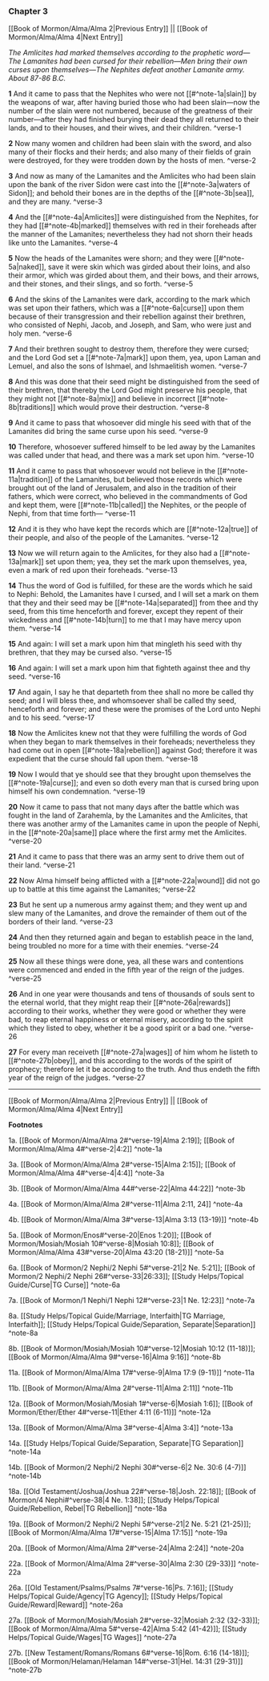 ### Chapter 3

[[Book of Mormon/Alma/Alma 2|Previous Entry]]  ||  [[Book of Mormon/Alma/Alma 4|Next Entry]]

*The Amlicites had marked themselves according to the prophetic word—The Lamanites had been cursed for their rebellion—Men bring their own curses upon themselves—The Nephites defeat another Lamanite army. About 87-86 B.C.*

**1**  And it came to pass that the Nephites who were not [[#^note-1a|slain]] by the weapons of war, after having buried those who had been slain—now the number of the slain were not numbered, because of the greatness of their number—after they had finished burying their dead they all returned to their lands, and to their houses, and their wives, and their children. ^verse-1

**2**  Now many women and children had been slain with the sword, and also many of their flocks and their herds; and also many of their fields of grain were destroyed, for they were trodden down by the hosts of men. ^verse-2

**3**  And now as many of the Lamanites and the Amlicites who had been slain upon the bank of the river Sidon were cast into the [[#^note-3a|waters of Sidon]]; and behold their bones are in the depths of the [[#^note-3b|sea]], and they are many. ^verse-3

**4**  And the [[#^note-4a|Amlicites]] were distinguished from the Nephites, for they had [[#^note-4b|marked]] themselves with red in their foreheads after the manner of the Lamanites; nevertheless they had not shorn their heads like unto the Lamanites. ^verse-4

**5**  Now the heads of the Lamanites were shorn; and they were [[#^note-5a|naked]], save it were skin which was girded about their loins, and also their armor, which was girded about them, and their bows, and their arrows, and their stones, and their slings, and so forth. ^verse-5

**6**  And the skins of the Lamanites were dark, according to the mark which was set upon their fathers, which was a [[#^note-6a|curse]] upon them because of their transgression and their rebellion against their brethren, who consisted of Nephi, Jacob, and Joseph, and Sam, who were just and holy men. ^verse-6

**7**  And their brethren sought to destroy them, therefore they were cursed; and the Lord God set a [[#^note-7a|mark]] upon them, yea, upon Laman and Lemuel, and also the sons of Ishmael, and Ishmaelitish women. ^verse-7

**8**  And this was done that their seed might be distinguished from the seed of their brethren, that thereby the Lord God might preserve his people, that they might not [[#^note-8a|mix]] and believe in incorrect [[#^note-8b|traditions]] which would prove their destruction. ^verse-8

**9**  And it came to pass that whosoever did mingle his seed with that of the Lamanites did bring the same curse upon his seed. ^verse-9

**10**  Therefore, whosoever suffered himself to be led away by the Lamanites was called under that head, and there was a mark set upon him. ^verse-10

**11**  And it came to pass that whosoever would not believe in the [[#^note-11a|tradition]] of the Lamanites, but believed those records which were brought out of the land of Jerusalem, and also in the tradition of their fathers, which were correct, who believed in the commandments of God and kept them, were [[#^note-11b|called]] the Nephites, or the people of Nephi, from that time forth— ^verse-11

**12**  And it is they who have kept the records which are [[#^note-12a|true]] of their people, and also of the people of the Lamanites. ^verse-12

**13**  Now we will return again to the Amlicites, for they also had a [[#^note-13a|mark]] set upon them; yea, they set the mark upon themselves, yea, even a mark of red upon their foreheads. ^verse-13

**14**  Thus the word of God is fulfilled, for these are the words which he said to Nephi: Behold, the Lamanites have I cursed, and I will set a mark on them that they and their seed may be [[#^note-14a|separated]] from thee and thy seed, from this time henceforth and forever, except they repent of their wickedness and [[#^note-14b|turn]] to me that I may have mercy upon them. ^verse-14

**15**  And again: I will set a mark upon him that mingleth his seed with thy brethren, that they may be cursed also. ^verse-15

**16**  And again: I will set a mark upon him that fighteth against thee and thy seed. ^verse-16

**17**  And again, I say he that departeth from thee shall no more be called thy seed; and I will bless thee, and whomsoever shall be called thy seed, henceforth and forever; and these were the promises of the Lord unto Nephi and to his seed. ^verse-17

**18**  Now the Amlicites knew not that they were fulfilling the words of God when they began to mark themselves in their foreheads; nevertheless they had come out in open [[#^note-18a|rebellion]] against God; therefore it was expedient that the curse should fall upon them. ^verse-18

**19**  Now I would that ye should see that they brought upon themselves the [[#^note-19a|curse]]; and even so doth every man that is cursed bring upon himself his own condemnation. ^verse-19

**20**  Now it came to pass that not many days after the battle which was fought in the land of Zarahemla, by the Lamanites and the Amlicites, that there was another army of the Lamanites came in upon the people of Nephi, in the [[#^note-20a|same]] place where the first army met the Amlicites. ^verse-20

**21**  And it came to pass that there was an army sent to drive them out of their land. ^verse-21

**22**  Now Alma himself being afflicted with a [[#^note-22a|wound]] did not go up to battle at this time against the Lamanites; ^verse-22

**23**  But he sent up a numerous army against them; and they went up and slew many of the Lamanites, and drove the remainder of them out of the borders of their land. ^verse-23

**24**  And then they returned again and began to establish peace in the land, being troubled no more for a time with their enemies. ^verse-24

**25**  Now all these things were done, yea, all these wars and contentions were commenced and ended in the fifth year of the reign of the judges. ^verse-25

**26**  And in one year were thousands and tens of thousands of souls sent to the eternal world, that they might reap their [[#^note-26a|rewards]] according to their works, whether they were good or whether they were bad, to reap eternal happiness or eternal misery, according to the spirit which they listed to obey, whether it be a good spirit or a bad one. ^verse-26

**27**  For every man receiveth [[#^note-27a|wages]] of him whom he listeth to [[#^note-27b|obey]], and this according to the words of the spirit of prophecy; therefore let it be according to the truth. And thus endeth the fifth year of the reign of the judges. ^verse-27


---
[[Book of Mormon/Alma/Alma 2|Previous Entry]]  ||  [[Book of Mormon/Alma/Alma 4|Next Entry]]


**Footnotes**


1a. [[Book of Mormon/Alma/Alma 2#^verse-19|Alma 2:19]]; [[Book of Mormon/Alma/Alma 4#^verse-2|4:2]] ^note-1a

3a. [[Book of Mormon/Alma/Alma 2#^verse-15|Alma 2:15]]; [[Book of Mormon/Alma/Alma 4#^verse-4|4:4]] ^note-3a

3b. [[Book of Mormon/Alma/Alma 44#^verse-22|Alma 44:22]] ^note-3b

4a. [[Book of Mormon/Alma/Alma 2#^verse-11|Alma 2:11, 24]] ^note-4a

4b. [[Book of Mormon/Alma/Alma 3#^verse-13|Alma 3:13 (13-19)]] ^note-4b

5a. [[Book of Mormon/Enos#^verse-20|Enos 1:20]]; [[Book of Mormon/Mosiah/Mosiah 10#^verse-8|Mosiah 10:8]]; [[Book of Mormon/Alma/Alma 43#^verse-20|Alma 43:20 (18-21)]] ^note-5a

6a. [[Book of Mormon/2 Nephi/2 Nephi 5#^verse-21|2 Ne. 5:21]]; [[Book of Mormon/2 Nephi/2 Nephi 26#^verse-33|26:33]]; [[Study Helps/Topical Guide/Curse|TG Curse]] ^note-6a

7a. [[Book of Mormon/1 Nephi/1 Nephi 12#^verse-23|1 Ne. 12:23]] ^note-7a

8a. [[Study Helps/Topical Guide/Marriage, Interfaith|TG Marriage, Interfaith]]; [[Study Helps/Topical Guide/Separation, Separate|Separation]] ^note-8a

8b. [[Book of Mormon/Mosiah/Mosiah 10#^verse-12|Mosiah 10:12 (11-18)]]; [[Book of Mormon/Alma/Alma 9#^verse-16|Alma 9:16]] ^note-8b

11a. [[Book of Mormon/Alma/Alma 17#^verse-9|Alma 17:9 (9-11)]] ^note-11a

11b. [[Book of Mormon/Alma/Alma 2#^verse-11|Alma 2:11]] ^note-11b

12a. [[Book of Mormon/Mosiah/Mosiah 1#^verse-6|Mosiah 1:6]]; [[Book of Mormon/Ether/Ether 4#^verse-11|Ether 4:11 (6-11)]] ^note-12a

13a. [[Book of Mormon/Alma/Alma 3#^verse-4|Alma 3:4]] ^note-13a

14a. [[Study Helps/Topical Guide/Separation, Separate|TG Separation]] ^note-14a

14b. [[Book of Mormon/2 Nephi/2 Nephi 30#^verse-6|2 Ne. 30:6 (4-7)]] ^note-14b

18a. [[Old Testament/Joshua/Joshua 22#^verse-18|Josh. 22:18]]; [[Book of Mormon/4 Nephi#^verse-38|4 Ne. 1:38]]; [[Study Helps/Topical Guide/Rebellion, Rebel|TG Rebellion]] ^note-18a

19a. [[Book of Mormon/2 Nephi/2 Nephi 5#^verse-21|2 Ne. 5:21 (21-25)]]; [[Book of Mormon/Alma/Alma 17#^verse-15|Alma 17:15]] ^note-19a

20a. [[Book of Mormon/Alma/Alma 2#^verse-24|Alma 2:24]] ^note-20a

22a. [[Book of Mormon/Alma/Alma 2#^verse-30|Alma 2:30 (29-33)]] ^note-22a

26a. [[Old Testament/Psalms/Psalms 7#^verse-16|Ps. 7:16]]; [[Study Helps/Topical Guide/Agency|TG Agency]]; [[Study Helps/Topical Guide/Reward|Reward]] ^note-26a

27a. [[Book of Mormon/Mosiah/Mosiah 2#^verse-32|Mosiah 2:32 (32-33)]]; [[Book of Mormon/Alma/Alma 5#^verse-42|Alma 5:42 (41-42)]]; [[Study Helps/Topical Guide/Wages|TG Wages]] ^note-27a

27b. [[New Testament/Romans/Romans 6#^verse-16|Rom. 6:16 (14-18)]]; [[Book of Mormon/Helaman/Helaman 14#^verse-31|Hel. 14:31 (29-31)]] ^note-27b